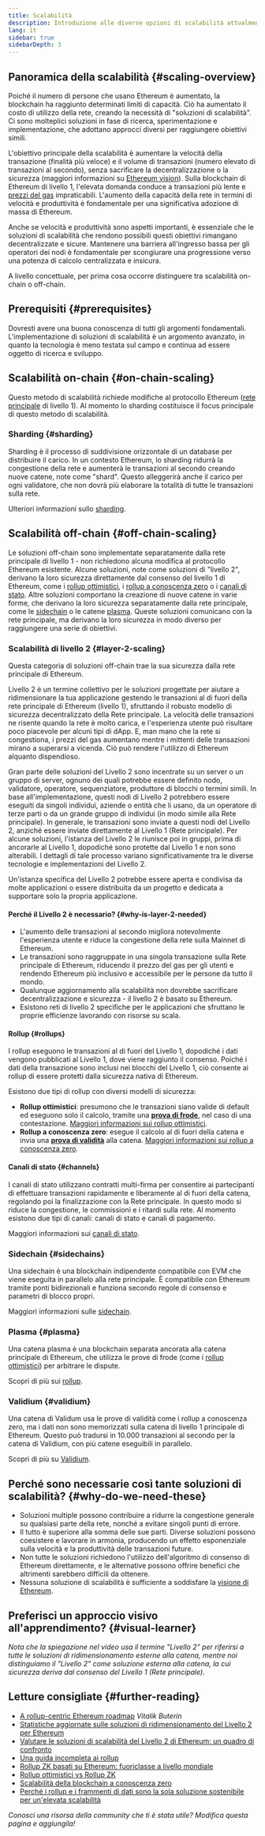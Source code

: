 ```yaml
---
title: Scalabilità
description: Introduzione alle diverse opzioni di scalabilità attualmente in fase di sviluppo da parte della community Ethereum.
lang: it
sidebar: true
sidebarDepth: 3
---
```


## Panoramica della scalabilità {#scaling-overview}

Poiché il numero di persone che usano Ethereum è aumentato, la blockchain ha raggiunto determinati limiti di capacità. Ciò ha aumentato il costo di utilizzo della rete, creando la necessità di "soluzioni di scalabilità". Ci sono molteplici soluzioni in fase di ricerca, sperimentazione e implementazione, che adottano approcci diversi per raggiungere obiettivi simili.

L'obiettivo principale della scalabilità è aumentare la velocità della transazione (finalità più veloce) e il volume di transazioni (numero elevato di transazioni al secondo), senza sacrificare la decentralizzazione o la sicurezza (maggiori informazioni su [Ethereum vision](/upgrades/vision/)). Sulla blockchain di Ethereum di livello 1, l'elevata domanda conduce a transazioni più lente e [prezzi del gas](/developers/docs/gas/) impraticabili. L'aumento della capacità della rete in termini di velocità e produttività è fondamentale per una significativa adozione di massa di Ethereum.

Anche se velocità e produttività sono aspetti importanti, è essenziale che le soluzioni di scalabilità che rendono possibili questi obiettivi rimangano decentralizzate e sicure. Mantenere una barriera all'ingresso bassa per gli operatori dei nodi è fondamentale per scongiurare una progressione verso una potenza di calcolo centralizzata e insicura.

A livello concettuale, per prima cosa occorre distinguere tra scalabilità on-chain o off-chain.

## Prerequisiti {#prerequisites}

Dovresti avere una buona conoscenza di tutti gli argomenti fondamentali. L'implementazione di soluzioni di scalabilità è un argomento avanzato, in quanto la tecnologia è meno testata sul campo e continua ad essere oggetto di ricerca e sviluppo.

## Scalabilità on-chain {#on-chain-scaling}

Questo metodo di scalabilità richiede modifiche al protocollo Ethereum ([rete principale](/glossary/#mainnet) di livello 1). Al momento lo sharding costituisce il focus principale di questo metodo di scalabilità.

### Sharding {#sharding}

Sharding è il processo di suddivisione orizzontale di un database per distribuire il carico. In un contesto Ethereum, lo sharding ridurrà la congestione della rete e aumenterà le transazioni al secondo creando nuove catene, note come "shard". Questo alleggerirà anche il carico per ogni validatore, che non dovrà più elaborare la totalità di tutte le transazioni sulla rete.

Ulteriori informazioni sullo [sharding](/upgrades/sharding/).

## Scalabilità off-chain {#off-chain-scaling}

Le soluzioni off-chain sono implementate separatamente dalla rete principale di livello 1 - non richiedono alcuna modifica al protocollo Ethereum esistente. Alcune soluzioni, note come soluzioni di "livello 2", derivano la loro sicurezza direttamente dal consenso del livello 1 di Ethereum, come i [rollup ottimistici](/developers/docs/scaling/optimistic-rollups/), i [rollup a conoscenza zero](/developers/docs/scaling/zk-rollups/) o i [canali di stato](/developers/docs/scaling/state-channels/). Altre soluzioni comportano la creazione di nuove catene in varie forme, che derivano la loro sicurezza separatamente dalla rete principale, come le [sidechain](#sidechains) o le catene [plasma](#plasma). Queste soluzioni comunicano con la rete principale, ma derivano la loro sicurezza in modo diverso per raggiungere una serie di obiettivi.

### Scalabilità di livello 2 {#layer-2-scaling}

Questa categoria di soluzioni off-chain trae la sua sicurezza dalla rete principale di Ethereum.

Livello 2 è un termine collettivo per le soluzioni progettate per aiutare a ridimensionare la tua applicazione gestendo le transazioni al di fuori della rete principale di Ethereum (livello 1), sfruttando il robusto modello di sicurezza decentralizzato della Rete principale. La velocità delle transazioni ne risente quando la rete è molto carica, e l'esperienza utente può risultare poco piacevole per alcuni tipi di dApp. E, man mano che la rete si congestiona, i prezzi del gas aumentano mentre i mittenti delle transazioni mirano a superarsi a vicenda. Ciò può rendere l'utilizzo di Ethereum alquanto dispendioso.

Gran parte delle soluzioni del Livello 2 sono incentrate su un server o un gruppo di server, ognuno dei quali potrebbe essere definito nodo, validatore, operatore, sequenziatore, produttore di blocchi o termini simili. In base all'implementazione, questi nodi di Livello 2 potrebbero essere eseguiti da singoli individui, aziende o entità che li usano, da un operatore di terze parti o da un grande gruppo di individui (in modo simile alla Rete principale). In generale, le transazioni sono inviate a questi nodi del Livello 2, anziché essere inviate direttamente al Livello 1 (Rete principale). Per alcune soluzioni, l'istanza del Livello 2 le riunisce poi in gruppi, prima di ancorarle al Livello 1, dopodiché sono protette dal Livello 1 e non sono alterabili. I dettagli di tale processo variano significativamente tra le diverse tecnologie e implementazioni del Livello 2.

Un'istanza specifica del Livello 2 potrebbe essere aperta e condivisa da molte applicazioni o essere distribuita da un progetto e dedicata a supportare solo la propria applicazione.

#### Perché il Livello 2 è necessario? {#why-is-layer-2-needed}

- L'aumento delle transazioni al secondo migliora notevolmente l'esperienza utente e riduce la congestione della rete sulla Mainnet di Ethereum.
- Le transazioni sono raggruppate in una singola transazione sulla Rete principale di Ethereum, riducendo il prezzo del gas per gli utenti e rendendo Ethereum più inclusivo e accessibile per le persone da tutto il mondo.
- Qualunque aggiornamento alla scalabilità non dovrebbe sacrificare decentralizzazione e sicurezza - il livello 2 è basato su Ethereum.
- Esistono reti di livello 2 specifiche per le applicazioni che sfruttano le proprie efficienze lavorando con risorse su scala.

#### Rollup {#rollups}

I rollup eseguono le transazioni al di fuori del Livello 1, dopodiché i dati vengono pubblicati al Livello 1, dove viene raggiunto il consenso. Poiché i dati della transazione sono inclusi nei blocchi del Livello 1, ciò consente ai rollup di essere protetti dalla sicurezza nativa di Ethereum.

Esistono due tipi di rollup con diversi modelli di sicurezza:

- **Rollup ottimistici**: presumono che le transazioni siano valide di default ed eseguono solo il calcolo, tramite una [**prova di frode**](/glossary/#fraud-proof), nel caso di una contestazione. [Maggiori informazioni sui rollup ottimistici](/developers/docs/scaling/optimistic-rollups/).
- **Rollup a conoscenza zero**: esegue il calcolo al di fuori della catena e invia una [**prova di validità**](/glossary/#validity-proof) alla catena. [Maggiori informazioni sui rollup a conoscenza zero](/developers/docs/scaling/zk-rollups/).

#### Canali di stato {#channels}

I canali di stato utilizzano contratti multi-firma per consentire ai partecipanti di effettuare transazioni rapidamente e liberamente al di fuori della catena, regolando poi la finalizzazione con la Rete principale. In questo modo si riduce la congestione, le commissioni e i ritardi sulla rete. Al momento esistono due tipi di canali: canali di stato e canali di pagamento.

Maggiori informazioni sui [canali di stato](/developers/docs/scaling/state-channels/).

### Sidechain {#sidechains}

Una sidechain è una blockchain indipendente compatibile con EVM che viene eseguita in parallelo alla rete principale. È compatibile con Ethereum tramite ponti bidirezionali e funziona secondo regole di consenso e parametri di blocco propri.

Maggiori informazioni sulle [sidechain](/developers/docs/scaling/sidechains/).

### Plasma {#plasma}

Una catena plasma è una blockchain separata ancorata alla catena principale di Ethereum, che utilizza le prove di frode (come i [rollup ottimistici](/developers/docs/scaling/optimistic-rollups/)) per arbitrare le dispute.

Scopri di più sui [rollup](/developers/docs/scaling/plasma/).

### Validium {#validium}

Una catena di Validum usa le prove di validità come i rollup a conoscenza zero, ma i dati non sono memorizzati sulla catena di livello 1 principale di Ethereum. Questo può tradursi in 10.000 transazioni al secondo per la catena di Validium, con più catene eseguibili in parallelo.

Scopri di più su [Validium](/developers/docs/scaling/validium/).

## Perché sono necessarie così tante soluzioni di scalabilità? {#why-do-we-need-these}

- Soluzioni multiple possono contribuire a ridurre la congestione generale su qualsiasi parte della rete, nonché a evitare singoli punti di errore.
- Il tutto è superiore alla somma delle sue parti. Diverse soluzioni possono coesistere e lavorare in armonia, producendo un effetto esponenziale sulla velocità e la produttività delle transazioni future.
- Non tutte le soluzioni richiedono l'utilizzo dell'algoritmo di consenso di Ethereum direttamente, e le alternative possono offrire benefici che altrimenti sarebbero difficili da ottenere.
- Nessuna soluzione di scalabilità è sufficiente a soddisfare la [visione di Ethereum](/upgrades/vision/).

## Preferisci un approccio visivo all'apprendimento? {#visual-learner}

<YouTube id="BgCgauWVTs0" />

_Nota che la spiegazione nel video usa il termine "Livello 2" per riferirsi a tutte le soluzioni di ridimensionamento esterne alla catena, mentre noi distinguiamo il "Livello 2" come soluzione esterna alla catena, la cui sicurezza deriva dal consenso del Livello 1 (Rete principale)._

<YouTube id="7pWxCklcNsU" />

## Letture consigliate {#further-reading}

- [A rollup-centric Ethereum roadmap](https://ethereum-magicians.org/t/a-rollup-centric-ethereum-roadmap/4698) _Vitalik Buterin_
- [Statistiche aggiornate sulle soluzioni di ridimensionamento del Livello 2 per Ethereum](https://www.l2beat.com/)
- [Valutare le soluzioni di scalabilità del Livello 2 di Ethereum: un quadro di confronto](https://medium.com/matter-labs/evaluating-ethereum-l2-scaling-solutions-a-comparison-framework-b6b2f410f955)
- [Una guida incompleta ai rollup](https://vitalik.ca/general/2021/01/05/rollup.html)
- [Rollup ZK basati su Ethereum: fuoriclasse a livello mondiale](https://hackmd.io/@canti/rkUT0BD8K)
- [Rollup ottimistici vs Rollup ZK](https://limechain.tech/blog/optimistic-rollups-vs-zk-rollups/)
- [Scalabilità della blockchain a conoscenza zero](https://ethworks.io/assets/download/zero-knowledge-blockchain-scaling-ethworks.pdf)
- [Perché i rollup e i frammenti di dati sono la sola soluzione sostenibile per un'elevata scalabilità](https://polynya.medium.com/why-rollups-data-shards-are-the-only-sustainable-solution-for-high-scalability-c9aabd6fbb48)

_Conosci una risorsa della community che ti è stata utile? Modifica questa pagina e aggiungila!_
